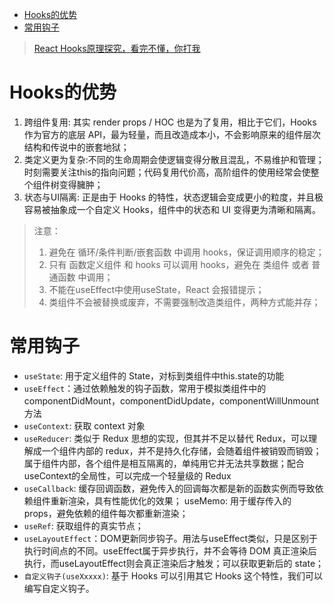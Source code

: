 - [Hooks的优势](#hooks的优势)
- [常用钩子](#常用钩子)

>[React Hooks原理探究，看完不懂，你打我
](https://juejin.cn/post/6891577820821061646#heading-4)
# Hooks的优势

1. 跨组件复用: 其实 render props / HOC 也是为了复用，相比于它们，Hooks 作为官方的底层 API，最为轻量，而且改造成本小，不会影响原来的组件层次结构和传说中的嵌套地狱；
2. 类定义更为复杂:不同的生命周期会使逻辑变得分散且混乱，不易维护和管理；时刻需要关注this的指向问题；代码复用代价高，高阶组件的使用经常会使整个组件树变得臃肿；
3. 状态与UI隔离: 正是由于 Hooks 的特性，状态逻辑会变成更小的粒度，并且极容易被抽象成一个自定义 Hooks，组件中的状态和 UI 变得更为清晰和隔离。

>注意：
>
>1. 避免在 循环/条件判断/嵌套函数 中调用 hooks，保证调用顺序的稳定；
>2. 只有 函数定义组件 和 hooks 可以调用 hooks，避免在 类组件 或者 普通函数 中调用；
>3. 不能在useEffect中使用useState，React 会报错提示；
>4. 类组件不会被替换或废弃，不需要强制改造类组件，两种方式能并存；

# 常用钩子

- `useState`: 用于定义组件的 State，对标到类组件中this.state的功能
- `useEffect`：通过依赖触发的钩子函数，常用于模拟类组件中的componentDidMount，componentDidUpdate，componentWillUnmount方法
- `useContext`: 获取 context 对象
- `useReducer`: 类似于 Redux 思想的实现，但其并不足以替代 Redux，可以理解成一个组件内部的 redux，并不是持久化存储，会随着组件被销毁而销毁；属于组件内部，各个组件是相互隔离的，单纯用它并无法共享数据；配合useContext的全局性，可以完成一个轻量级的 Redux
- `useCallback`: 缓存回调函数，避免传入的回调每次都是新的函数实例而导致依赖组件重新渲染，具有性能优化的效果；
useMemo: 用于缓存传入的 props，避免依赖的组件每次都重新渲染；
- `useRef`: 获取组件的真实节点；
- `useLayoutEffect`：DOM更新同步钩子。用法与useEffect类似，只是区别于执行时间点的不同。useEffect属于异步执行，并不会等待 DOM 真正渲染后执行，而useLayoutEffect则会真正渲染后才触发；可以获取更新后的 state；
- `自定义钩子(useXxxxx)`: 基于 Hooks 可以引用其它 Hooks 这个特性，我们可以编写自定义钩子。

